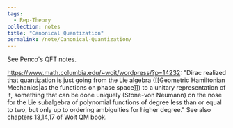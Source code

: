```yaml
---
tags:
  - Rep-Theory
collection: notes
title: "Canonical Quantization"
permalink: /note/Canonical-Quantization/
---
```

See Penco's QFT notes.

https://www.math.columbia.edu/~woit/wordpress/?p=14232:
"Dirac realized that quantization is just going from the Lie algebra ([[Geometric Hamiltonian Mechanics|as the functions on phase space]]) to a unitary representation of it, something that can be done uniquely (Stone-von Neumann) on the nose for the Lie subalgebra of polynomial functions of degree less than or equal to two, but only up to ordering ambiguities for higher degree."
See also chapters 13,14,17 of Woit QM book.